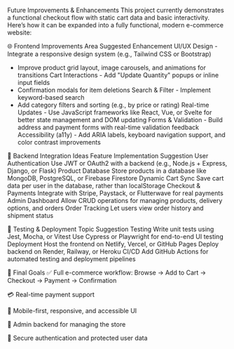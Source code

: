 Future Improvements & Enhancements
This project currently demonstrates a functional checkout flow with static cart data and basic interactivity. Here’s how it can be expanded into a fully functional, modern e-commerce website:

🌐 Frontend Improvements
Area	Suggested Enhancement
UI/UX Design	- Integrate a responsive design system (e.g., Tailwind CSS or Bootstrap)
- Improve product grid layout, image carousels, and animations for transitions
Cart Interactions	- Add "Update Quantity" popups or inline input fields
- Confirmation modals for item deletions
Search & Filter	- Implement keyword-based search
- Add category filters and sorting (e.g., by price or rating)
Real-time Updates	- Use JavaScript frameworks like React, Vue, or Svelte for better state management and DOM updating
Forms & Validation	- Build address and payment forms with real-time validation feedback
Accessibility (a11y)	- Add ARIA labels, keyboard navigation support, and color contrast improvements

🧠 Backend Integration Ideas
Feature	Implementation Suggestion
User Authentication	Use JWT or OAuth2 with a backend (e.g., Node.js + Express, Django, or Flask)
Product Database	Store products in a database like MongoDB, PostgreSQL, or Firebase Firestore
Dynamic Cart Sync	Save cart data per user in the database, rather than localStorage
Checkout & Payments	Integrate with Stripe, Paystack, or Flutterwave for real payments
Admin Dashboard	Allow CRUD operations for managing products, delivery options, and orders
Order Tracking	Let users view order history and shipment status

🧪 Testing & Deployment
Topic	Suggestion
Testing	Write unit tests using Jest, Mocha, or Vitest
Use Cypress or Playwright for end-to-end UI testing
Deployment	Host the frontend on Netlify, Vercel, or GitHub Pages
Deploy backend on Render, Railway, or Heroku
CI/CD	Add GitHub Actions for automated testing and deployment pipelines

🎯 Final Goals
✅ Full e-commerce workflow: Browse → Add to Cart → Checkout → Payment → Confirmation

💳 Real-time payment support

📱 Mobile-first, responsive, and accessible UI

💼 Admin backend for managing the store

🔐 Secure authentication and protected user data